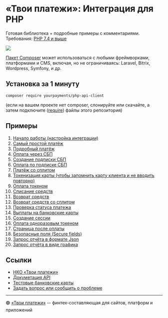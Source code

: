 # «Твои платежи»: Интеграция для PHP
Готовая библиотека + подробные примеры с комментариями. Требования: [PHP 7.4 и выше](https://github.com/yourpayments/php-api-client/blob/main/composer.json)

![](https://repository-images.githubusercontent.com/638835276/ff494b04-d65b-4843-8759-e85c689a7e80)

[Пакет Composer](https://packagist.org/packages/yourpayments/php-api-client) может 
использоваться с любыми фреймворками, платформами и CMS, включая, но не ограничиваясь: Laravel, Bitrix, Wordpress, Symfony, и др.

## Установка за 1 минуту
```shell
composer require yourpayments/php-api-client
```
(если на вашем проекте нет composer, слонируйте или скачайте, а затем подключите ([require](https://www.php.net/manual/ru/function.require.php)) файлы этого репозитория)

## Примеры
1. [Начало работы (настройка интеграции)](src/Examples/start.php)
2. [Cамый простой платёж](src/Examples/simpleGetPaymentLink.php)
3. [Подробный платёж](src/Examples/getPaymentLink.php)
4. [Оплата через СБП](src/Examples/getFasterPayment.php)
5. [Создание подписки СБП](src/Examples/getBindingFasterPayment.php)
6. [Оплата по подписке СБП](src/Examples/paymentByFasterBinding.php)
7. [Платёж со сплитом](src/Examples/getPaymentLinkMarketplace.php)
8. [Токенизация карты (чтобы запомнить карту клиента и не вводить повторно)](src/Examples/getToken.php)
9. [Оплата токеном](src/Examples/paymentByToken.php)
10. [Списание средств](src/Examples/paymentCapture.php)
11. [Возврат средств](src/Examples/paymentRefund.php)
12. [Возврат средств со сплитом](src/Examples/paymentRefundMarketplace.php)
13. [Проверка статуса платежа](src/Examples/paymentGetStatus.php)
14. [Выплаты на банковские карты](src/Examples/payoutCreate.php)
15. [Создание сессии](src/Examples/getSession.php)
16. [Оплата одноразовым токеном](src/Examples/oneTimeTokenPayment.php)
17. [Страница после оплаты](src/Examples/returnPage.php)
18. [Безопасные поля (Secure fields)](src/Examples/secureFields.php)
19. [Запрос отчёта в формате Json](src/Examples/getReportGeneral.php)
20. [Запрос отчёта в виде графика](src/Examples/getReportChart.php)

## Ссылки
- [НКО «Твои платежи»](https://YPMN.ru/)
- [Докуметация API](https://ypmn.ru/ru/documentation/)
- [Тестовые банковские карты](https://ypmn.ru/ru/documentation/#tag/testing)
- [Задать вопрос или сообщить о проблеме](https://github.com/yourpayments/php-api-client/issues/new)

-------------
🟢 [«Твои платежи»](https://YPMN.ru/ "Платёжная система для сайтов, платформ и приложений") -- финтех-составляющая для сайтов, платформ и приложений
